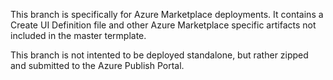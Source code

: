 This branch is specifically for Azure Marketplace deployments.  It contains a Create UI Definition file and other Azure Marketplace specific artifacts not included in the master termplate.

This branch is not intented to be deployed standalone, but rather zipped and submitted to the Azure Publish Portal.

